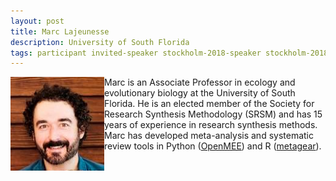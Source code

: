 ```yaml
---
layout: post
title: Marc Lajeunesse
description: University of South Florida
tags: participant invited-speaker stockholm-2018-speaker stockholm-2018-participant
---
```

<img align="left" width="150" height="150" src="/events/2018-04-stockholm/people/lajeunesse_marc.png" alt="Marc Lajeunesse"/>Marc is an Associate Professor in ecology and evolutionary biology at the University of South Florida. He is an elected member of the Society for Research Synthesis Methodology (SRSM) and has 15 years of experience in research synthesis methods. Marc has developed meta-analysis and systematic review tools in Python (<a href="http://www.cebm.brown.edu/openmee/" target="_blank" rel="noopener">OpenMEE</a>) and R (<a href="https://cran.r-project.org/package=metagear" target="_blank" rel="noopener">metagear</a>).<br><br>

<a href="http://lajeunesse.myweb.usf.edu" title="Homepage" target="_blank" rel="noopener">
  <i class="fa fa-home fa-2x" style="color:#4FB3A9"></i>
</a>&nbsp;
<a href="https://twitter.com/LajeunesseLab" title="Twitter" target="_blank"
rel="noopener">
  <i class="fa fa-twitter fa-2x" style="color:#4FB3A9"></i>
</a>